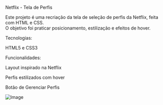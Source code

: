 Netflix - Tela de Perfis 

Este projeto é uma recriação da tela de seleção de perfis da Netflix, feita com HTML e CSS.  
O objetivo foi praticar posicionamento, estilização e efeitos de hover.

Tecnologias:

HTML5 e CSS3

Funcionalidades:

Layout inspirado na Netflix

Perfis estilizados com hover

Botão de Gerenciar Perfis

![Image](https://github.com/user-attachments/assets/058c0c0e-9f4a-4378-92f8-a43652f497c7)
